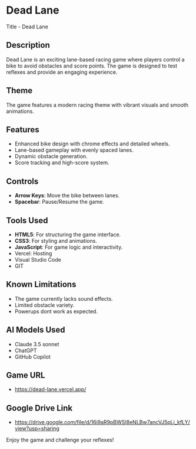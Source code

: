 # Dead Lane
Title - Dead Lane

## Description
Dead Lane is an exciting lane-based racing game where players control a bike to avoid obstacles and score points. The game is designed to test reflexes and provide an engaging experience.

## Theme
The game features a modern racing theme with vibrant visuals and smooth animations.

## Features
- Enhanced bike design with chrome effects and detailed wheels.
- Lane-based gameplay with evenly spaced lanes.
- Dynamic obstacle generation.
- Score tracking and high-score system.

## Controls
- **Arrow Keys**: Move the bike between lanes.
- **Spacebar**: Pause/Resume the game.

## Tools Used
- **HTML5**: For structuring the game interface.
- **CSS3**: For styling and animations.
- **JavaScript**: For game logic and interactivity.
- Vercel: Hosting
- Visual Studio Code
- GIT

## Known Limitations
- The game currently lacks sound effects.
- Limited obstacle variety.
- Powerups dont work as expected.

## AI Models Used
- Claude 3.5 sonnet
- ChatGPT
- GitHub Copilot

## Game URL
- https://dead-lane.vercel.app/

## Google Drive Link
- https://drive.google.com/file/d/16i9aR9pBWSI8eNLBw7ancVJ5pLj_kfLY/view?usp=sharing

Enjoy the game and challenge your reflexes!